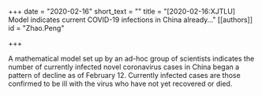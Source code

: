 +++
date = "2020-02-16"
short_text = ""
title = "[2020-02-16:XJTLU] Model indicates current COVID-19 infections in China already&#8230;"
[[authors]]
    id = "Zhao.Peng"

+++

<p>A mathematical model set up by an ad-hoc group of scientists indicates the number of currently infected novel coronavirus cases in China began a pattern of decline as of February 12.  Currently infected cases are those confirmed to be ill with the virus who have not yet recovered or died.
